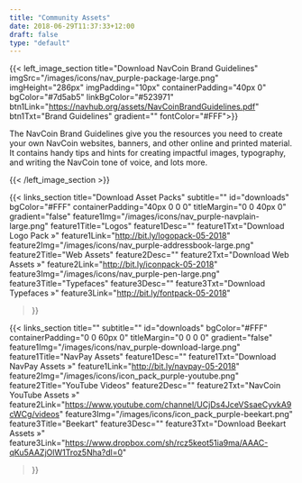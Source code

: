 ```yaml
---
title: "Community Assets"
date: 2018-06-29T11:37:33+12:00
draft: false
type: "default"
---
```


{{< left_image_section
    title="Download NavCoin Brand Guidelines"
    imgSrc="/images/icons/nav_purple-package-large.png"
    imgHeight="286px"
    imgPadding="10px"
    containerPadding="40px 0"
    bgColor="#7d5ab5"
    linkBgColor="#523971"
    btn1Link="https://navhub.org/assets/NavCoinBrandGuidelines.pdf"
    btn1Txt="Brand Guidelines"
    gradient=""
    fontColor="#FFF">}}
    <p>The NavCoin Brand Guidelines give you the resources you need to create your own NavCoin websites, banners, and other online and printed material. It contains handy tips and hints for creating impactful images, typography, and writing the NavCoin tone of voice, and lots more.</p>
{{< /left_image_section >}}

{{< links_section
    title="Download Asset Packs"
    subtitle=""
    id="downloads"
    bgColor="#FFF"
    containerPadding="40px 0 0 0"
    titleMargin="0 0 40px 0"
    gradient="false"
    feature1Img="/images/icons/nav_purple-navplain-large.png"
    feature1Title="Logos"
    feature1Desc=""
    feature1Txt="Download Logo Pack »"
    feature1Link="http://bit.ly/logopack-05-2018"
    feature2Img="/images/icons/nav_purple-addressbook-large.png"
    feature2Title="Web Assets"
    feature2Desc=""
    feature2Txt="Download Web Assets »"
    feature2Link="http://bit.ly/iconpack-05-2018"
    feature3Img="/images/icons/nav_purple-pen-large.png"
    feature3Title="Typefaces"
    feature3Desc=""
    feature3Txt="Download Typefaces »"
    feature3Link="http://bit.ly/fontpack-05-2018"
>}}

{{< links_section
    title=""
    subtitle=""
    id="downloads"
    bgColor="#FFF"
    containerPadding="0 0 60px 0"
    titleMargin="0 0 0 0"
    gradient="false"
    feature1Img="/images/icons/nav_purple-download-large.png"
    feature1Title="NavPay Assets"
    feature1Desc=""
    feature1Txt="Download NavPay Assets »"
    feature1Link="http://bit.ly/navpay-05-2018"
    feature2Img="/images/icons/icon_pack_purple-youtube.png"
    feature2Title="YouTube Videos"
    feature2Desc=""
    feature2Txt="NavCoin YouTube Assets »"
    feature2Link="https://www.youtube.com/channel/UCjDs4JceVSsaeCyvkA9cWCg/videos"
    feature3Img="/images/icons/icon_pack_purple-beekart.png"
    feature3Title="Beekart"
    feature3Desc=""
    feature3Txt="Download Beekart Assets »"
    feature3Link="https://www.dropbox.com/sh/rcz5keot51ia9ma/AAAC-qKu5AAZjOlW1Troz5Nha?dl=0"
>}}
